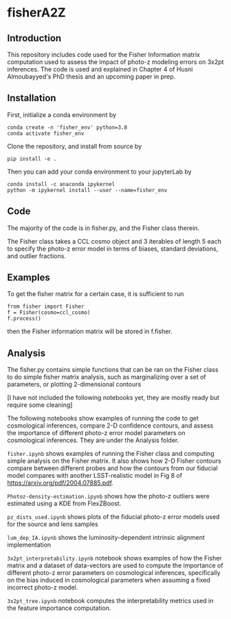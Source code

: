 # fisherA2Z

## Introduction

This repository includes code used for the Fisher Information matrix computation used to assess the impact of photo-z modeling errors on 3x2pt inferences. The code is used and explained in Chapter 4 of Husni Almoubayyed's PhD thesis and an upcoming paper in prep.

## Installation

First, initialize a conda environment by

```
conda create -n 'fisher_env' python=3.8
conda activate fisher_env
```

Clone the repository, and install from source by 

```
pip install -e .
```

Then you can add your conda environment to your jupyterLab by


```
conda install -c anaconda ipykernel
python -m ipykernel install --user --name=fisher_env
```


## Code

The majority of the code is in fisher.py, and the Fisher class therein. 

The Fisher class takes a CCL cosmo object and 3 iterables of length 5 each to specify the photo-z error model in terms of biases, standard deviations, and outlier fractions. 


## Examples

To get the fisher matrix for a certain case, it is sufficient to run

```
from fisher import Fisher
f = Fisher(cosmo=ccl_cosmo)
f.process()
```

then the Fisher information matrix will be stored in f.fisher.


## Analysis

The fisher.py contains simple functions that can be ran on the Fisher class to do simple fisher matrix analysis, such as marginalizing over a set of parameters, or plotting 2-dimensional contours

[I have not included the following notebooks yet, they are mostly ready but require some cleaning]

The following notebooks show examples of running the code to get cosmological inferences, compare 2-D confidence contours, and assess the importance of different photo-z error model parameters on cosmological inferences. They are under the Analysis folder.

`fisher.ipynb` shows examples of running the Fisher class and computing simple analysis on the Fisher matrix. It also shows how 2-D Fisher contours compare between different probes and how the contours from our fiducial model compares with another LSST-realistic model in Fig 8 of https://arxiv.org/pdf/2004.07885.pdf.

`Photoz-density-estimation.ipynb` shows how the photo-z outliers were estimated using a KDE from FlexZBoost.

`pz_dists_used.ipynb` shows plots of the fiducial photo-z error models used for the source and lens samples

`lum_dep_IA.ipynb` shows the luminosity-dependent intrinsic alignment implementation

`3x2pt_interpretability.ipynb` notebook shows examples of how the Fisher matrix and a dataset of data-vectors are used to compute the importance of different photo-z error parameters on cosmological inferences, specifically on the bias induced in cosmological parameters when assuming a fixed incorrect photo-z model.

`3x2pt_tree.ipynb` notebook computes the interpretability metrics used in the feature importance computation.